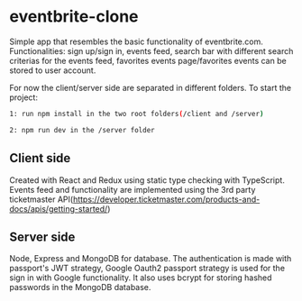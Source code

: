 # eventbrite-clone
Simple app that resembles the basic functionality of eventbrite.com.
Functionalities: sign up/sign in, events feed, search bar with different search criterias for the events feed, favorites events page/favorites events can be stored to user account.

For now the client/server side are separated in different folders.
To start the project:
```bash
1: run npm install in the two root folders(/client and /server)
```

```bash
2: npm run dev in the /server folder
```

## Client side
Created with React and Redux using static type checking with TypeScript.
Events feed and functionality are implemented using the 3rd party ticketmaster API(https://developer.ticketmaster.com/products-and-docs/apis/getting-started/)

## Server side
Node, Express and MongoDB for database.
The authentication is made with passport's JWT strategy, Google Oauth2 passport strategy is used for the sign in with Google functionality. It also uses bcrypt for storing hashed passwords in the MongoDB database.